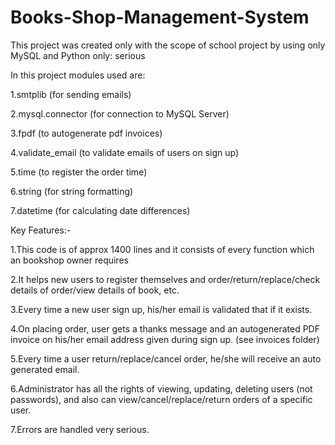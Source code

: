 # Books-Shop-Management-System
This project was created only with the scope of school project by using only MySQL and Python only:
serious

In this project modules used are:

1.smtplib (for sending emails)

2.mysql.connector (for connection to MySQL Server)

3.fpdf (to autogenerate pdf invoices)

4.validate_email (to validate emails of users on sign up)

5.time (to register the order time)

6.string (for string formatting)

7.datetime (for calculating date differences)

Key Features:-

1.This code is of approx 1400 lines and it consists of every function which an bookshop owner requires

2.It helps new users to register themselves and order/return/replace/check details of order/view details of book, etc.

3.Every time a new user sign up, his/her email is validated that if it exists.

4.On placing order, user gets a thanks message and an autogenerated PDF invoice on his/her email address given during sign up. (see invoices folder)

5.Every time a user return/replace/cancel order, he/she will receive an auto generated email.

6.Administrator has all the rights of viewing, updating, deleting users (not passwords), and also can view/cancel/replace/return orders of a specific user.

7.Errors are handled very serious.

